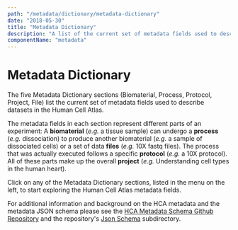 ```yaml
---
path: "/metadata/dictionary/metadata-dictionary"
date: "2018-05-30"
title: "Metadata Dictionary"
description: "A list of the current set of metadata fields used to describe datasets in the Human Cell Atlas."
componentName: "metadata"
---
```


# Metadata Dictionary

The five Metadata Dictionary sections (Biomaterial, Process, Protocol, Project, File) list the current set of metadata fields used to describe datasets in the Human Cell Atlas.

The metadata fields in each section represent different parts of an experiment: A **biomaterial** (*e.g.* a tissue sample) can undergo a **process** (*e.g.* dissociation) to produce another biomaterial (*e.g.* a sample of dissociated cells) or a set of data **files** (*e.g.* 10X fastq files). The process that was actually executed follows a specific **protocol** (*e.g.* a 10X protocol). All of these parts make up the overall **project** (*e.g.* Understanding cell types in the human heart).

Click on any of the Metadata Dictionary sections, listed in the menu on the left, to start exploring the Human Cell Atlas metadata fields.

For additional information and background on the HCA metadata and the metadata JSON schema please see the [HCA Metadata Schema Github Repository](https://github.com/HumanCellAtlas/metadata-schema) and the repository's [Json Schema](https://github.com/HumanCellAtlas/metadata-schema/tree/master/json_schema) subdirectory.
 
